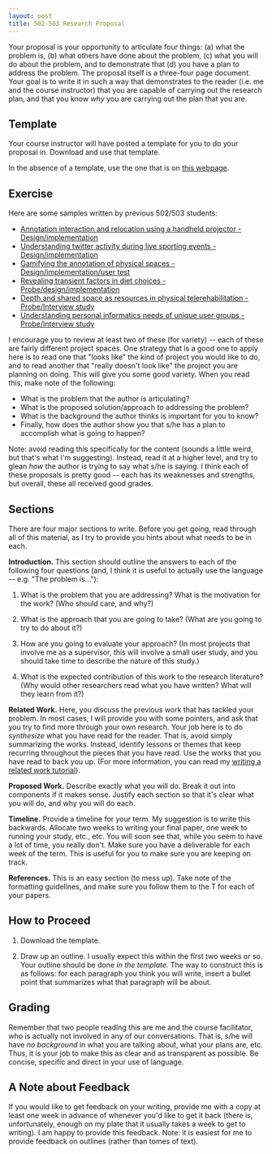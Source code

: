 ```yaml
---
layout: post
title: 502-503 Research Proposal
---
```


Your proposal is your opportunity to articulate four things: (a) what the problem is, (b) what others have done about the problem, (c) what you will do about the problem, and to demonstrate that (d) you have a plan to address the problem. The proposal itself is a three-four page document. Your goal is to write it in such a way that demonstrates to the reader (i.e. me and the course instructor) that you are capable of carrying out the research plan, and that you know _why_ you are carrying out the plan that you are.

## Template

Your course instructor will have posted a template for you to do your proposal in. Download and use that template.

In the absence of a template, use the one that is on [this webpage](http://www.sigchi.org/publications/chipubform/sigchi-papers-word-template/view).

## Exercise

Here are some samples written by previous 502/503 students:

* [Annotation interaction and relocation using a handheld projector - Design/implementation](http://hcitang.org/resources/502/503-proposal-tang.pdf)
* [Understanding twitter activity during live sporting events - Design/implementation](http://hcitang.org/resources/502/503-proposal-armstrong.pdf
)
* [Gamifying the annotation of physical spaces - Design/implementation/user test](http://hcitang.org/resources/502/503-proposal-hanna.pdf)
* [Revealing transient factors in diet choices - Probe/design/implementation](http://hcitang.org/resources/502/503-proposal-rubin.pdf)
* [Depth and shared space as resources in physical telerehabilitation - Probe/Interview study](http://hcitang.org/resources/502/503-proposal-dillman.pdf)
* [Understanding personal informatics needs of unique user groups - Probe/Interview study](http://hcitang.org/resources/502/503-proposal-macleod.pdf)

I encourage you to review at least two of these (for variety) -- each of these are fairly different project spaces. One strategy that is a good one to apply here is to read one that "looks like" the kind of project you would like to do, and to read another that "really doesn't look like" the project you are planning on doing. This will give you some good variety. When you read this, make note of the following:

* What is the problem that the author is articulating?
* What is the proposed solution/approach to addressing the problem?
* What is the background the author thinks is important for you to know?
* Finally, how does the author show you that s/he has a plan to accomplish what is going to happen?

Note: avoid reading this specifically for the content (sounds a little weird, but that's what I'm suggesting). Instead, read it at a higher level, and try to glean _how_ the author is trying to say what s/he is saying. I think each of these proposals is pretty good -- each has its weaknesses and strengths, but overall, these all received good grades.

## Sections

There are four major sections to write. Before you get going, read through all of this material, as I try to provide you hints about what needs to be in each.

**Introduction.** This section should outline the answers to each of the following four questions (and, I think it is useful to actually use the language -- e.g. "The problem is..."):

1.  What is the problem that you are addressing? What is the motivation for the work? (Who should care, and why?)

2.  What is the approach that you are going to take? (What are you going to try to do about it?)

3.  How are you going to evaluate your approach? (In most projects that involve me as a supervisor, this will involve a small user study, and you should take time to describe the nature of this study.)

4.  What is the expected contribution of this work to the research literature? (Why would other researchers read what you have written? What will they learn from it?)

**Related Work.** Here, you discuss the previous work that has tackled your problem. In most cases, I will provide you with some pointers, and ask that you try to find more through your own research. Your job here is to do _synthesize_ what you have read for the reader. That is, avoid simply summarizing the works. Instead, identify lessons or themes that keep recurring throughout the pieces that you have read. Use the works that you have read to back you up. (For more information, you can read my [writing a related work tutorial](RiceLab/RelatedWorkTutorial.md)).

**Proposed Work.** Describe exactly what you will do. Break it out into components if it makes sense. Justify each section so that it's clear what you will do, and why you will do each.

**Timeline.** Provide a timeline for your term. My suggestion is to write this backwards. Allocate two weeks to writing your final paper, one week to running your study, etc., etc. You will soon see that, while you seem to have a lot of time, you really don't. Make sure you have a deliverable for each week of the term. This is useful for you to make sure you are keeping on track.

**References.** This is an easy section (to mess up). Take note of the formatting guidelines, and make sure you follow them to the T for each of your papers. 

## How to Proceed

1.  Download the template.

2.  Draw up an outline. I usually expect this within the first two weeks or so. Your outline should be done _in the template_. The way to construct this is as follows: for each paragraph you think you will write, insert a bullet point that summarizes what that paragraph will be about.

## Grading

Remember that two people reading this are me and the course facilitator, who is actually not involved in any of our conversations. That is, s/he will have _no background_ in what you are talking about, what your plans are, etc. Thus, it is your job to make this as clear and as transparent as possible. Be concise, specific and direct in your use of language.

## A Note about Feedback

If you would like to get feedback on your writing, provide me with a copy at least one week in advance of whenever you'd like to get it back (there is, unfortunately, enough on my plate that it usually takes a week to get to writing). I am happy to provide this feedback. Note: it is easiest for me to provide feedback on outlines (rather than tomes of text).
